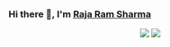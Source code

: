 ### Hi there 👋, I'm <a href="https://www.linkedin.com/in/arbitcode">Raja Ram Sharma</a>
<p align="center">
<img src="https://github-readme-stats.vercel.app/api?username=ArbitCode&show_icons=true&hide_border=true&theme=dark"/>
<img src="https://github-readme-stats.anuraghazra1.vercel.app/api/top-langs/?username=ArbitCode&layout=compact&theme=dark"/><br>
</p>


<!--
**ArbitCode/ArbitCode** is a ✨ _special_ ✨ repository because its `README.md` (this file) appears on your GitHub profile.



Here are some ideas to get you started:

- 🔭 I’m currently working on ...
- 🌱 I’m currently learning ...
- 👯 I’m looking to collaborate on ...
- 🤔 I’m looking for help with ...
- 💬 Ask me about ...
- 📫 How to reach me: ...
- 😄 Pronouns: ...
- ⚡ Fun fact: ...
-->
